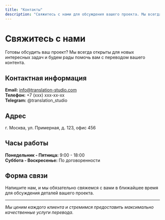 ```yaml
---
title: "Контакты"
description: "Свяжитесь с нами для обсуждения вашего проекта. Мы всегда готовы помочь с переводом."
---
```


# Свяжитесь с нами

Готовы обсудить ваш проект? Мы всегда открыты для новых интересных задач и будем рады помочь вам с переводом вашего контента.

## Контактная информация

**Email:** info@translation-studio.com  
**Телефон:** +7 (xxx) xxx-xx-xx  
**Telegram:** @translation_studio

## Адрес

г. Москва, ул. Примерная, д. 123, офис 456

## Часы работы

**Понедельник - Пятница:** 9:00 - 18:00  
**Суббота - Воскресенье:** По договоренности

## Форма связи

Напишите нам, и мы обязательно свяжемся с вами в ближайшее время для обсуждения деталей вашего проекта.

---

_Мы ценим каждого клиента и стремимся предоставить максимально качественные услуги перевода._

